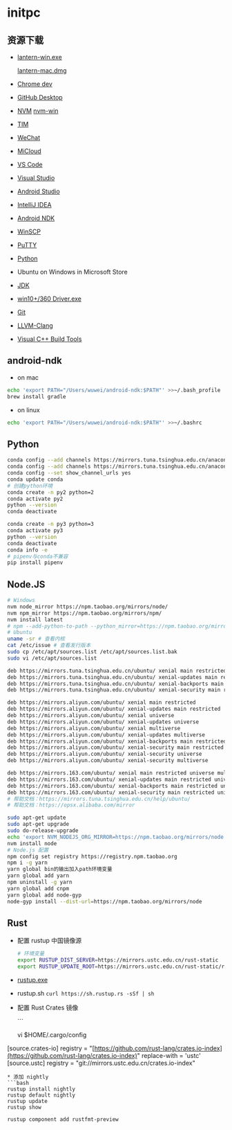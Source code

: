 # initpc

## 资源下载

* [lantern-win.exe](https://raw.githubusercontent.com/getlantern/lantern-binaries/master/lantern-installer.exe)

  [lantern-mac.dmg](https://raw.githubusercontent.com/getlantern/lantern-binaries/master/lantern-installer.dmg)

* [Chrome dev](https://www.google.com/chrome/?hl=zh-CN&extra=devchannel)
* [GitHub Desktop](https://desktop.github.com/)
* [NVM](https://github.com/creationix/nvm) [nvm-win](https://github.com/coreybutler/nvm-windows)
* [TIM](http://office.qq.com/download.html)
* [WeChat](https://weixin.qq.com)
* [MiCloud](https://i.mi.com/static2?filename=MicloudWebStatic/res/home/mi-lab.htm&locale=zh_CN#3)
* [VS Code](https://code.visualstudio.com/Download)
* [Visual Studio](https://www.visualstudio.com/zh-hans/thank-you-downloading-visual-studio/?sku=Community)
* [Android Studio](https://developer.android.com/studio/index.html?hl=zh-cn)
* [IntelliJ IDEA](https://www.jetbrains.com/idea/download/)
* [Android NDK](https://developer.android.com/ndk/downloads/index.html)
* [WinSCP](https://winscp.net/eng/download.php)
* [PuTTY](https://winscp.net/eng/downloads.php#putty)
* [Python](https://mirrors.tuna.tsinghua.edu.cn/anaconda/archive/)
* Ubuntu on Windows in Microsoft Store
* [JDK](http://www.oracle.com/technetwork/java/javase/downloads/index.html)
* [win10+/360 Driver.exe](https://dl.360safe.com/drvmgr/360DrvMgrInstaller_beta.exe)
* [Git](https://git-scm.com/downloads)
* [LLVM-Clang](http://releases.llvm.org/download.html)
* [Visual C++ Build Tools](https://www.microsoft.com/zh-CN/download/details.aspx?id=48159)
## android-ndk
* on mac
```bash
echo 'export PATH="/Users/wuwei/android-ndk:$PATH"' >>~/.bash_profile
brew install gradle
```
* on linux
```bash
echo 'export PATH="/Users/wuwei/android-ndk:$PATH"' >>~/.bashrc
```
## Python

```bash
conda config --add channels https://mirrors.tuna.tsinghua.edu.cn/anaconda/pkgs/free/
conda config --add channels https://mirrors.tuna.tsinghua.edu.cn/anaconda/pkgs/main/
conda config --set show_channel_urls yes
conda update conda
# 创建python环境
conda create -n py2 python=2
conda activate py2
python --version
conda deactivate

conda create -n py3 python=3
conda activate py3
python --version
conda deactivate
conda info -e
# pipenv与conda不兼容
pip install pipenv
```

## Node.JS

```bash
# Windows
nvm node_mirror https://npm.taobao.org/mirrors/node/
nvm npm_mirror https://npm.taobao.org/mirrors/npm/
nvm install latest
# npm --add-python-to-path --python_mirror=https://npm.taobao.org/mirrors/python/ --vs2017 install --global --production windows-build-tools
# Ubuntu
uname -sr # 查看内核
cat /etc/issue # 查看发行版本
sudo cp /etc/apt/sources.list /etc/apt/sources.list.bak
sudo vi /etc/apt/sources.list

deb https://mirrors.tuna.tsinghua.edu.cn/ubuntu/ xenial main restricted universe multiverse
deb https://mirrors.tuna.tsinghua.edu.cn/ubuntu/ xenial-updates main restricted universe multiverse
deb https://mirrors.tuna.tsinghua.edu.cn/ubuntu/ xenial-backports main restricted universe multiverse
deb https://mirrors.tuna.tsinghua.edu.cn/ubuntu/ xenial-security main restricted universe multiverse

deb https://mirrors.aliyun.com/ubuntu/ xenial main restricted
deb https://mirrors.aliyun.com/ubuntu/ xenial-updates main restricted
deb https://mirrors.aliyun.com/ubuntu/ xenial universe
deb https://mirrors.aliyun.com/ubuntu/ xenial-updates universe
deb https://mirrors.aliyun.com/ubuntu/ xenial multiverse
deb https://mirrors.aliyun.com/ubuntu/ xenial-updates multiverse
deb https://mirrors.aliyun.com/ubuntu/ xenial-backports main restricted universe multiverse
deb https://mirrors.aliyun.com/ubuntu/ xenial-security main restricted
deb https://mirrors.aliyun.com/ubuntu/ xenial-security universe
deb https://mirrors.aliyun.com/ubuntu/ xenial-security multiverse

deb https://mirrors.163.com/ubuntu/ xenial main restricted universe multiverse
deb https://mirrors.163.com/ubuntu/ xenial-updates main restricted universe multiverse
deb https://mirrors.163.com/ubuntu/ xenial-backports main restricted universe multiverse
deb https://mirrors.163.com/ubuntu/ xenial-security main restricted universe multiverse
# 帮助文档：https://mirrors.tuna.tsinghua.edu.cn/help/ubuntu/
# 帮助文档：https://opsx.alibaba.com/mirror

sudo apt-get update
sudo apt-get upgrade
sudo do-release-upgrade
echo 'export NVM_NODEJS_ORG_MIRROR=https://npm.taobao.org/mirrors/node' >> ~/.bashrc
nvm install node
# Node.js 配置
npm config set registry https://registry.npm.taobao.org
npm i -g yarn
yarn global bin的输出加入path环境变量
yarn global add yarn
npm uninstall -g yarn
yarn global add cnpm
yarn global add node-gyp
node-gyp install --dist-url=https://npm.taobao.org/mirrors/node
```

## Rust

* 配置 rustup 中国镜像源

  ```bash
  # 环境变量
  export RUSTUP_DIST_SERVER=https://mirrors.ustc.edu.cn/rust-static
  export RUSTUP_UPDATE_ROOT=https://mirrors.ustc.edu.cn/rust-static/rustup
  ```

* [rustup.exe](https://win.rustup.rs/)
* rustup.sh `curl https://sh.rustup.rs -sSf | sh`
* 配置 Rust Crates 镜像

  \`\`\`

  vi $HOME/.cargo/config

\[source.crates-io\] registry = "[https://github.com/rust-lang/crates.io-index](https://github.com/rust-lang/crates.io-index)" replace-with = 'ustc' \[source.ustc\] registry = "git://mirrors.ustc.edu.cn/crates.io-index"

```text
* 添加 nightly
```bash
rustup install nightly
rustup default nightly
rustup update
rustup show
```

```bash
rustup component add rustfmt-preview
```

